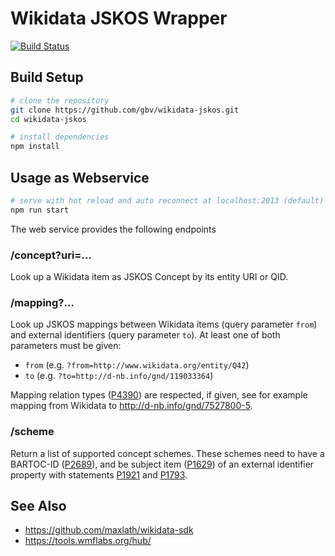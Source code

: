 # Wikidata JSKOS Wrapper

[![Build Status](https://travis-ci.org/gbv/wikidata-jskos.svg?branch=master)](https://travis-ci.org/gbv/wikidata-jskos)

## Build Setup

``` bash
# clone the repository
git clone https://github.com/gbv/wikidata-jskos.git
cd wikidata-jskos

# install dependencies
npm install
```

## Usage as Webservice

```bash
# serve with hot reload and auto reconnect at localhost:2013 (default)
npm run start
```

The web service provides the following endpoints

### /concept?uri=...

Look up a Wikidata item as JSKOS Concept by its entity URI or QID.

### /mapping?...

Look up JSKOS mappings between Wikidata items (query parameter `from`) and
external identifiers (query parameter `to`). At least one of both parameters
must be given:

* `from` (e.g. `?from=http://www.wikidata.org/entity/Q42`)
* `to` (e.g. `?to=http://d-nb.info/gnd/119033364`)

Mapping relation types ([P4390]) are respected, if given, see for example
mapping from Wikidata to <http://d-nb.info/gnd/7527800-5>.

[P1921]: http://www.wikidata.org/entity/P1921
[P1793]: http://www.wikidata.org/entity/P1793
[P1629]: http://www.wikidata.org/entity/P1629
[P2689]: http://www.wikidata.org/entity/P2689
[P4390]: http://www.wikidata.org/entity/P2689

### /scheme

Return a list of supported concept schemes. These schemes need to have a
BARTOC-ID ([P2689]), and be subject item ([P1629]) of an external identifier
property with statements [P1921] and [P1793].

## See Also

* <https://github.com/maxlath/wikidata-sdk>
* <https://tools.wmflabs.org/hub/>
